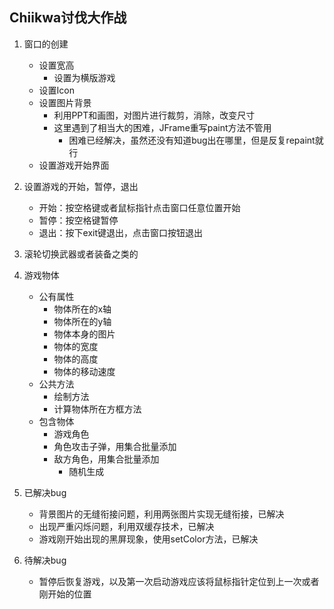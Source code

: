 ## Chiikwa讨伐大作战
1. 窗口的创建
    - 设置宽高
      - 设置为横版游戏
    - 设置Icon
    - 设置图片背景
      - 利用PPT和画图，对图片进行裁剪，消除，改变尺寸
      - 这里遇到了相当大的困难，JFrame重写paint方法不管用
        - 困难已经解决，虽然还没有知道bug出在哪里，但是反复repaint就行
    - 设置游戏开始界面
   


2. 设置游戏的开始，暂停，退出
   - 开始：按空格键或者鼠标指针点击窗口任意位置开始
   - 暂停：按空格键暂停
   - 退出：按下exit键退出，点击窗口按钮退出


3. 滚轮切换武器或者装备之类的


4. 游戏物体
   - 公有属性
      - 物体所在的x轴
      - 物体所在的y轴
      - 物体本身的图片
      - 物体的宽度
      - 物体的高度
      - 物体的移动速度
   - 公共方法
     - 绘制方法
     - 计算物体所在方框方法
   - 包含物体
     - 游戏角色
     - 角色攻击子弹，用集合批量添加
     - 敌方角色，用集合批量添加
       - 随机生成
6. 已解决bug
   - 背景图片的无缝衔接问题，利用两张图片实现无缝衔接，已解决
   - 出现严重闪烁问题，利用双缓存技术，已解决
   - 游戏刚开始出现的黑屏现象，使用setColor方法，已解决
7. 待解决bug
   - 暂停后恢复游戏，以及第一次启动游戏应该将鼠标指针定位到上一次或者刚开始的位置